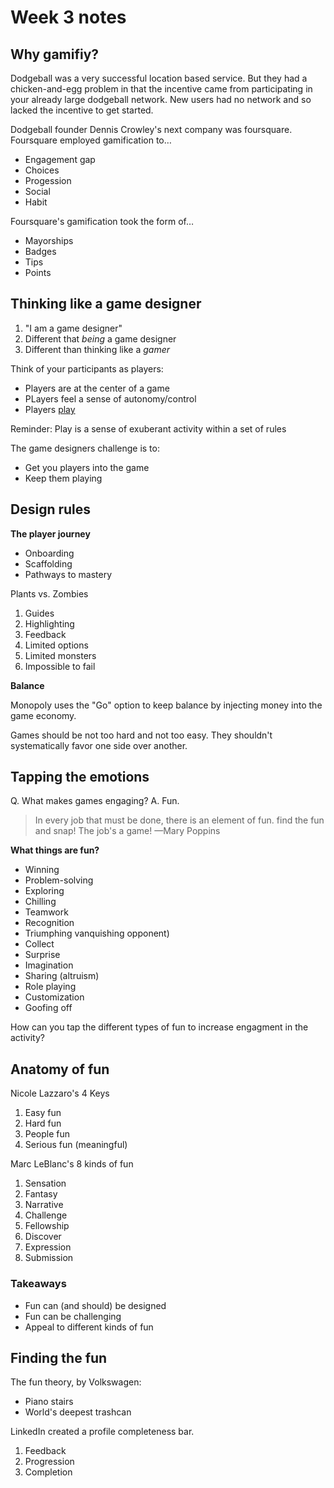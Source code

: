 # Week 3 notes


## Why gamifiy?

Dodgeball was a very successful location based service. But they had a chicken-and-egg problem in that the incentive came from participating in your already large dodgeball network. New users had no network and so lacked the incentive to get started.

Dodgeball founder Dennis Crowley's next company was foursquare. Foursquare employed gamification to…

* Engagement gap
* Choices
* Progession
* Social
* Habit

Foursquare's gamification took the form of…

* Mayorships
* Badges
* Tips
* Points


## Thinking like a game designer

1. "I am a game designer"
2. Different that _being_ a game designer
3. Different than thinking like a _gamer_

Think of your participants as players:

* Players are at the center of a game
* PLayers feel a sense of autonomy/control
* Players <u>play</u>

Reminder: Play is a sense of exuberant activity within a set of rules

The game designers challenge is to:

* Get you players into the game
* Keep them playing


## Design rules

__The player journey__

* Onboarding
* Scaffolding
* Pathways to mastery

Plants vs. Zombies

1. Guides
2. Highlighting
3. Feedback
4. Limited options
5. Limited monsters
6. Impossible to fail

__Balance__

Monopoly uses the "Go" option to keep balance by injecting money into the game economy.

Games should be not too hard and not too easy. They shouldn't systematically favor one side over another.


## Tapping the emotions

Q. What makes games engaging?
A. Fun.

> In every job that must be done, there is an element of fun. find the fun and snap! The job's a game!
> &mdash;Mary Poppins

__What things are fun?__

* Winning
* Problem-solving
* Exploring
* Chilling
* Teamwork
* Recognition
* Triumphing vanquishing opponent)
* Collect
* Surprise
* Imagination
* Sharing (altruism)
* Role playing
* Customization
* Goofing off

How can you tap the different types of fun to increase engagment in the activity?


## Anatomy of fun

Nicole Lazzaro's 4 Keys

1. Easy fun
2. Hard fun
3. People fun
4. Serious fun (meaningful)

Marc LeBlanc's 8 kinds of fun

1. Sensation
2. Fantasy
3. Narrative
4. Challenge
5. Fellowship
6. Discover
7. Expression
8. Submission


### Takeaways

* Fun can (and should) be designed
* Fun can be challenging
* Appeal to different kinds of fun


## Finding the fun

The fun theory, by Volkswagen:

* Piano stairs
* World's deepest trashcan

LinkedIn created a profile completeness bar.

1. Feedback
2. Progression
3. Completion

